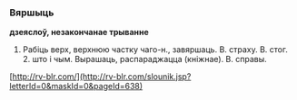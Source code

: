 ### Вяршыць
**дзеяслоў, незакончанае трыванне**

1. Рабіць верх, верхнюю частку чаго-н., завяршаць. В. страху. В. стог. 2. што і чым. Вырашаць, распараджацца (кніжнае). В. справы.

<a rel="author">[http://rv-blr.com/](http://rv-blr.com/slounik.jsp?letterId=0&maskId=0&pageId=638)</a>
